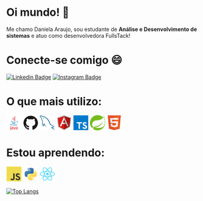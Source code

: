 # Oi mundo! 👋
Me chamo Daniela Araujo, sou estudante de **Análise e Desenvolvimento de sistemas** e atuo como desenvolvedora FullsTack!

# Conecte-se comigo 😄
[![Linkedin Badge](https://img.shields.io/badge/-LinkedIn-blue?style=flat-square&logo=Linkedin&logoColor=white&link=https://https://www.linkedin.com/in/danielaaraujosilva//)](https://www.linkedin.com/in/danielaaraujosilva//)
[![Instagram Badge](https://img.shields.io/badge/-Instagram-violet?style=flat-square&logo=Instagram&logoColor=white&link=https://www.instagram.com/coisasdeumadev/)](https://www.instagram.com/coisasdeumadev/) 
# O que mais utilizo:
<img src="https://raw.githubusercontent.com/devicons/devicon/master/icons/java/java-original-wordmark.svg" alt="javascript" width="40" height="40" style="max-width:100%;"></img>
<img src="https://raw.githubusercontent.com/devicons/devicon/master/icons/github/github-original.svg" alt="javascript" width="40" height="40" style="max-width:100%;"></img>
<img src="https://raw.githubusercontent.com/devicons/devicon/master/icons/mysql/mysql-original.svg" alt="javascript" width="40" height="40" style="max-width:100%;"></img>
<img src="https://raw.githubusercontent.com/devicons/devicon/master/icons/angularjs/angularjs-original.svg" alt="javascript" width="40" height="40" style="max-width:100%;"></img>
<img src="https://raw.githubusercontent.com/devicons/devicon/master/icons/typescript/typescript-original.svg" alt="javascript" width="40" height="40" style="max-width:100%;"></img>
<img src="https://raw.githubusercontent.com/devicons/devicon/master/icons/spring/spring-original.svg" alt="javascript" width="40" height="40" style="max-width:100%;"></img>
<img src="https://raw.githubusercontent.com/devicons/devicon/master/icons/html5/html5-original.svg" alt="javascript" width="40" height="40" style="max-width:100%;"></img>



# Estou aprendendo:
<img src="https://raw.githubusercontent.com/devicons/devicon/master/icons/javascript/javascript-original.svg" alt="javascript" width="40" height="40" style="max-width:100%;"></img>
<img src="https://raw.githubusercontent.com/devicons/devicon/master/icons/python/python-original.svg" alt="javascript" width="40" height="40" style="max-width:100%;"></img>
<img src="https://raw.githubusercontent.com/devicons/devicon/master/icons/react/react-original.svg" alt="javascript" width="40" height="40" style="max-width:100%;"></img>

[![Top Langs](https://github-readme-stats.vercel.app/api/top-langs/?username=daniaraujoxx&layout=radical)](https://github.com/anuraghazra/github-readme-stats)



